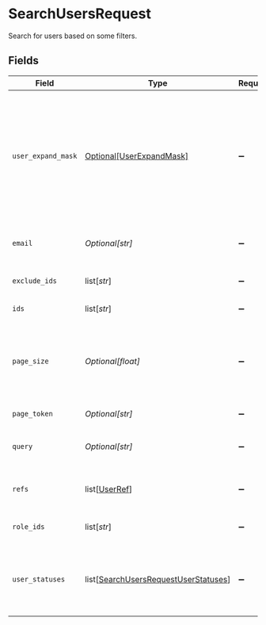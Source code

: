 # SearchUsersRequest

Search for users based on some filters.


## Fields

| Field                                                                                                                                                                                                 | Type                                                                                                                                                                                                  | Required                                                                                                                                                                                              | Description                                                                                                                                                                                           |
| ----------------------------------------------------------------------------------------------------------------------------------------------------------------------------------------------------- | ----------------------------------------------------------------------------------------------------------------------------------------------------------------------------------------------------- | ----------------------------------------------------------------------------------------------------------------------------------------------------------------------------------------------------- | ----------------------------------------------------------------------------------------------------------------------------------------------------------------------------------------------------- |
| `user_expand_mask`                                                                                                                                                                                    | [Optional[UserExpandMask]](../../models/shared/userexpandmask.md)                                                                                                                                     | :heavy_minus_sign:                                                                                                                                                                                    | The user expand mask is used to indicate which related objects should be expanded in the response.<br/> The supported paths are 'role_ids', 'manager_ids', 'delegated_user_id', 'directory_ids', and '*'. |
| `email`                                                                                                                                                                                               | *Optional[str]*                                                                                                                                                                                       | :heavy_minus_sign:                                                                                                                                                                                    | Search for users based on their email (exact match).                                                                                                                                                  |
| `exclude_ids`                                                                                                                                                                                         | list[*str*]                                                                                                                                                                                           | :heavy_minus_sign:                                                                                                                                                                                    | An array of users IDs to exclude from the results.                                                                                                                                                    |
| `ids`                                                                                                                                                                                                 | list[*str*]                                                                                                                                                                                           | :heavy_minus_sign:                                                                                                                                                                                    | Deprecated. Use refs array instead.                                                                                                                                                                   |
| `page_size`                                                                                                                                                                                           | *Optional[float]*                                                                                                                                                                                     | :heavy_minus_sign:                                                                                                                                                                                    | The pageSize where 0 <= pageSize <= 100. Values < 10 will be set to 10. A value of 0 returns the default page size (currently 25)                                                                     |
| `page_token`                                                                                                                                                                                          | *Optional[str]*                                                                                                                                                                                       | :heavy_minus_sign:                                                                                                                                                                                    | The pageToken field.                                                                                                                                                                                  |
| `query`                                                                                                                                                                                               | *Optional[str]*                                                                                                                                                                                       | :heavy_minus_sign:                                                                                                                                                                                    | Query the apps with a fuzzy search on display name and emails.                                                                                                                                        |
| `refs`                                                                                                                                                                                                | list[[UserRef](../../models/shared/userref.md)]                                                                                                                                                       | :heavy_minus_sign:                                                                                                                                                                                    | An array of user refs to restrict the return values to by ID.                                                                                                                                         |
| `role_ids`                                                                                                                                                                                            | list[*str*]                                                                                                                                                                                           | :heavy_minus_sign:                                                                                                                                                                                    | Search for users that have any of the role IDs on this list.                                                                                                                                          |
| `user_statuses`                                                                                                                                                                                       | list[[SearchUsersRequestUserStatuses](../../models/shared/searchusersrequestuserstatuses.md)]                                                                                                         | :heavy_minus_sign:                                                                                                                                                                                    | Search for users that have any of the statuses on this list. This can only be ENABLED, DISABLED, and DELETED                                                                                          |